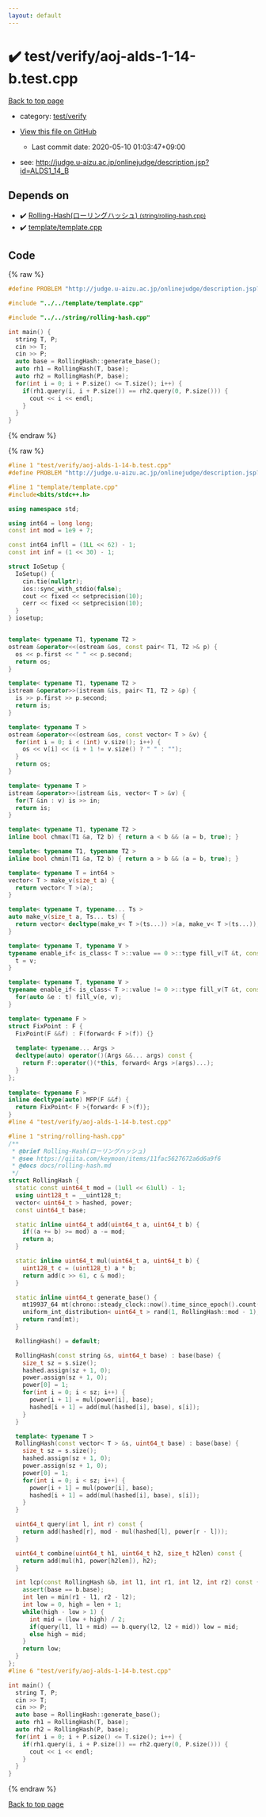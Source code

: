 ```yaml
---
layout: default
---
```


<!-- mathjax config similar to math.stackexchange -->
<script type="text/javascript" async
  src="https://cdnjs.cloudflare.com/ajax/libs/mathjax/2.7.5/MathJax.js?config=TeX-MML-AM_CHTML">
</script>
<script type="text/x-mathjax-config">
  MathJax.Hub.Config({
    TeX: { equationNumbers: { autoNumber: "AMS" }},
    tex2jax: {
      inlineMath: [ ['$','$'] ],
      processEscapes: true
    },
    "HTML-CSS": { matchFontHeight: false },
    displayAlign: "left",
    displayIndent: "2em"
  });
</script>

<script type="text/javascript" src="https://cdnjs.cloudflare.com/ajax/libs/jquery/3.4.1/jquery.min.js"></script>
<script src="https://cdn.jsdelivr.net/npm/jquery-balloon-js@1.1.2/jquery.balloon.min.js" integrity="sha256-ZEYs9VrgAeNuPvs15E39OsyOJaIkXEEt10fzxJ20+2I=" crossorigin="anonymous"></script>
<script type="text/javascript" src="../../../assets/js/copy-button.js"></script>
<link rel="stylesheet" href="../../../assets/css/copy-button.css" />


# :heavy_check_mark: test/verify/aoj-alds-1-14-b.test.cpp

<a href="../../../index.html">Back to top page</a>

* category: <a href="../../../index.html#5a4423c79a88aeb6104a40a645f9430c">test/verify</a>
* <a href="{{ site.github.repository_url }}/blob/master/test/verify/aoj-alds-1-14-b.test.cpp">View this file on GitHub</a>
    - Last commit date: 2020-05-10 01:03:47+09:00


* see: <a href="http://judge.u-aizu.ac.jp/onlinejudge/description.jsp?id=ALDS1_14_B">http://judge.u-aizu.ac.jp/onlinejudge/description.jsp?id=ALDS1_14_B</a>


## Depends on

* :heavy_check_mark: <a href="../../../library/string/rolling-hash.cpp.html">Rolling-Hash(ローリングハッシュ) <small>(string/rolling-hash.cpp)</small></a>
* :heavy_check_mark: <a href="../../../library/template/template.cpp.html">template/template.cpp</a>


## Code

<a id="unbundled"></a>
{% raw %}
```cpp
#define PROBLEM "http://judge.u-aizu.ac.jp/onlinejudge/description.jsp?id=ALDS1_14_B"

#include "../../template/template.cpp"

#include "../../string/rolling-hash.cpp"

int main() {
  string T, P;
  cin >> T;
  cin >> P;
  auto base = RollingHash::generate_base();
  auto rh1 = RollingHash(T, base);
  auto rh2 = RollingHash(P, base);
  for(int i = 0; i + P.size() <= T.size(); i++) {
    if(rh1.query(i, i + P.size()) == rh2.query(0, P.size())) {
      cout << i << endl;
    }
  }
}

```
{% endraw %}

<a id="bundled"></a>
{% raw %}
```cpp
#line 1 "test/verify/aoj-alds-1-14-b.test.cpp"
#define PROBLEM "http://judge.u-aizu.ac.jp/onlinejudge/description.jsp?id=ALDS1_14_B"

#line 1 "template/template.cpp"
#include<bits/stdc++.h>

using namespace std;

using int64 = long long;
const int mod = 1e9 + 7;

const int64 infll = (1LL << 62) - 1;
const int inf = (1 << 30) - 1;

struct IoSetup {
  IoSetup() {
    cin.tie(nullptr);
    ios::sync_with_stdio(false);
    cout << fixed << setprecision(10);
    cerr << fixed << setprecision(10);
  }
} iosetup;


template< typename T1, typename T2 >
ostream &operator<<(ostream &os, const pair< T1, T2 >& p) {
  os << p.first << " " << p.second;
  return os;
}

template< typename T1, typename T2 >
istream &operator>>(istream &is, pair< T1, T2 > &p) {
  is >> p.first >> p.second;
  return is;
}

template< typename T >
ostream &operator<<(ostream &os, const vector< T > &v) {
  for(int i = 0; i < (int) v.size(); i++) {
    os << v[i] << (i + 1 != v.size() ? " " : "");
  }
  return os;
}

template< typename T >
istream &operator>>(istream &is, vector< T > &v) {
  for(T &in : v) is >> in;
  return is;
}

template< typename T1, typename T2 >
inline bool chmax(T1 &a, T2 b) { return a < b && (a = b, true); }

template< typename T1, typename T2 >
inline bool chmin(T1 &a, T2 b) { return a > b && (a = b, true); }

template< typename T = int64 >
vector< T > make_v(size_t a) {
  return vector< T >(a);
}

template< typename T, typename... Ts >
auto make_v(size_t a, Ts... ts) {
  return vector< decltype(make_v< T >(ts...)) >(a, make_v< T >(ts...));
}

template< typename T, typename V >
typename enable_if< is_class< T >::value == 0 >::type fill_v(T &t, const V &v) {
  t = v;
}

template< typename T, typename V >
typename enable_if< is_class< T >::value != 0 >::type fill_v(T &t, const V &v) {
  for(auto &e : t) fill_v(e, v);
}

template< typename F >
struct FixPoint : F {
  FixPoint(F &&f) : F(forward< F >(f)) {}
 
  template< typename... Args >
  decltype(auto) operator()(Args &&... args) const {
    return F::operator()(*this, forward< Args >(args)...);
  }
};
 
template< typename F >
inline decltype(auto) MFP(F &&f) {
  return FixPoint< F >{forward< F >(f)};
}
#line 4 "test/verify/aoj-alds-1-14-b.test.cpp"

#line 1 "string/rolling-hash.cpp"
/**
 * @brief Rolling-Hash(ローリングハッシュ)
 * @see https://qiita.com/keymoon/items/11fac5627672a6d6a9f6
 * @docs docs/rolling-hash.md
 */
struct RollingHash {
  static const uint64_t mod = (1ull << 61ull) - 1;
  using uint128_t = __uint128_t;
  vector< uint64_t > hashed, power;
  const uint64_t base;

  static inline uint64_t add(uint64_t a, uint64_t b) {
    if((a += b) >= mod) a -= mod;
    return a;
  }

  static inline uint64_t mul(uint64_t a, uint64_t b) {
    uint128_t c = (uint128_t) a * b;
    return add(c >> 61, c & mod);
  }

  static inline uint64_t generate_base() {
    mt19937_64 mt(chrono::steady_clock::now().time_since_epoch().count());
    uniform_int_distribution< uint64_t > rand(1, RollingHash::mod - 1);
    return rand(mt);
  }

  RollingHash() = default;

  RollingHash(const string &s, uint64_t base) : base(base) {
    size_t sz = s.size();
    hashed.assign(sz + 1, 0);
    power.assign(sz + 1, 0);
    power[0] = 1;
    for(int i = 0; i < sz; i++) {
      power[i + 1] = mul(power[i], base);
      hashed[i + 1] = add(mul(hashed[i], base), s[i]);
    }
  }

  template< typename T >
  RollingHash(const vector< T > &s, uint64_t base) : base(base) {
    size_t sz = s.size();
    hashed.assign(sz + 1, 0);
    power.assign(sz + 1, 0);
    power[0] = 1;
    for(int i = 0; i < sz; i++) {
      power[i + 1] = mul(power[i], base);
      hashed[i + 1] = add(mul(hashed[i], base), s[i]);
    }
  }

  uint64_t query(int l, int r) const {
    return add(hashed[r], mod - mul(hashed[l], power[r - l]));
  }

  uint64_t combine(uint64_t h1, uint64_t h2, size_t h2len) const {
    return add(mul(h1, power[h2len]), h2);
  }

  int lcp(const RollingHash &b, int l1, int r1, int l2, int r2) const {
    assert(base == b.base);
    int len = min(r1 - l1, r2 - l2);
    int low = 0, high = len + 1;
    while(high - low > 1) {
      int mid = (low + high) / 2;
      if(query(l1, l1 + mid) == b.query(l2, l2 + mid)) low = mid;
      else high = mid;
    }
    return low;
  }
};
#line 6 "test/verify/aoj-alds-1-14-b.test.cpp"

int main() {
  string T, P;
  cin >> T;
  cin >> P;
  auto base = RollingHash::generate_base();
  auto rh1 = RollingHash(T, base);
  auto rh2 = RollingHash(P, base);
  for(int i = 0; i + P.size() <= T.size(); i++) {
    if(rh1.query(i, i + P.size()) == rh2.query(0, P.size())) {
      cout << i << endl;
    }
  }
}

```
{% endraw %}

<a href="../../../index.html">Back to top page</a>

